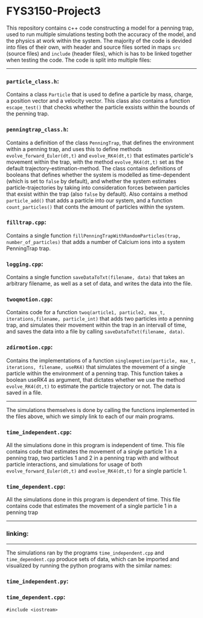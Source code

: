 # FYS3150-Project3

This repository contains c++ code constructing a model for a penning trap, used to run multiple simulations testing both the accuracy of the model, and the physics at work within the system. The majority of the code is devided into files of their own, with header and source files sorted in maps `src` (source files) and `include` (header files), which is has to be linked together when testing the code. The code is split into multiple files: 

----------------------

### `particle_class.h`:
Contains a class `Particle` that is used to define a particle by mass, charge, a position vector and a velocity vector. This class also contains a function `escape_test()` that checks whether the particle exsists within the bounds of the penning trap. 

### `penningtrap_class.h`:
Contains a definition of the class `PenningTrap`, that defines the environment within a penning trap, and uses this to define methods `evolve_forward_Euler(dt,t)` and `evolve_RK4(dt,t)` that estimates particle's movement within the trap, with the method `evolve_RK4(dt,t)` set as the default trajectory-estimation-method. The class contains definitions of booleans that defines whether the system is modelled as time-dependent (which is set to `false` by default), and whether the system estimates particle-trajectories by taking into consideration forces between particles that exsist within the trap (also `false` by default). Also contains a method `particle_add()` that adds a particle into our system, and a function `count_particles()` that conts the amount of particles within the system.

### `filltrap.cpp`:
Contains a single function `fillPenningTrapWithRandomParticles(trap, number_of_particles)` that adds a number of Calcium ions into a system PenningTrap trap. 

### `logging.cpp`:
Contains a single function `saveDataToTxt(filename, data)` that takes an arbitrary filename, as well as a set of data, and writes the data into the file. 

###  `twoqmotion.cpp`:
Contains code for a function `twoq(article1, particle2, max_t, iterations,filename, particle_int)` that adds two particles into a penning trap, and simulates their movement within the trap in an intervall of time, and saves the data into a file by calling  `saveDataToTxt(filename, data)`. 

###  `zdirmotion.cpp`:
Contains the implementations of a function `singleqmotion(particle, max_t, iterations, filename, useRK4)` that simulates the movement of a single particle within the environment of a penning trap. This function takes a boolean useRK4 as argument, that dictates whether we use the method `evolve_RK4(dt,t)` to estimate the particle trajectory or not. The data is saved in a file.


------------------------

The simulations themselves is done by calling the functions implemented in the files above, which we simply link to each of our main programs. 

### `time_independent.cpp`:
All the simulations done in this program is independent of time.
This file contains code that estimates the movement of a single particle 1 in a penning trap, two particles 1 and 2 in a penning trap with and without particle interactions, and simulations for usage of both `evolve_forward_Euler(dt,t)` and `evolve_RK4(dt,t)` for a single particle 1. 


### `time_dependent.cpp`:
All the simulations done in this program is dependent of time.
This file contains code that estimates the movement of a single particle 1 in a penning trap

--------------------

### linking:


----------------

The simulations ran by the programs `time_independent.cpp` and `time_dependent.cpp` produce sets of data, which can be imported and visualized by running the python programs with the similar names: 

### `time_independent.py`:



### `time_dependent.cpp`:

`#include <iostream>`
